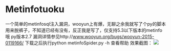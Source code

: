 # Metinfotuoku
一个简单的metinfosql注入漏洞，wooyun上有爆，无聊之余我就写了个py的脚本用来脱裤子，不知道已经有没有，反正我是写了，仅支持5.3以下版本的metinfo哦
py版本2.7
漏洞详情参见http://www.wooyun.org/bugs/wooyun-2015-0119166/
下载之后执行python metinfoSpider.py -h 查看帮助
效果截图：
<IMG src="https://github.com/diazraelwang/Metinfotuoku/metinfotuoku.jpg">
